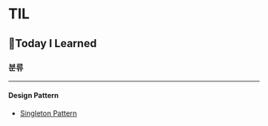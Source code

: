 # TIL
## 📖Today I Learned

### 분류 

---------------------

#### **Design Pattern**  
* [Singleton Pattern](https://github.com/jg6735/TIL/blob/main/Design%20Pattern/01_singleton_pattern.md)
